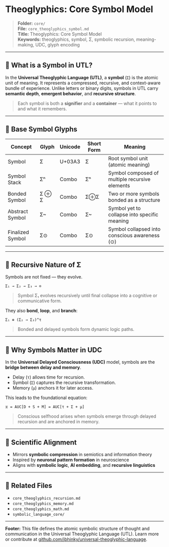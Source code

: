 # Theoglyphics: Core Symbol Model

> **Folder:** `core/`\
> **File:** `core_theoglyphics_symbol.md`\
> **Title:** Theoglyphics: Core Symbol Model\
> **Keywords:** theoglyphics, symbol, Σ, symbolic recursion, meaning-making, UDC, glyph encoding

---

## 🔣 What is a Symbol in UTL?

In the **Universal Theoglyphic Language (UTL)**, a **symbol** (`Σ`) is the atomic unit of meaning. It represents a compressed, recursive, and context-aware bundle of experience. Unlike letters or binary digits, symbols in UTL carry **semantic depth**, **emergent behavior**, and **recursive structure**.

> Each symbol is both a **signifier** and a **container** — what it points to and what it remembers.

---

## 🧬 Base Symbol Glyphs

| Concept          | Glyph | Unicode | Short Form | Meaning                                        |
| ---------------- | ----- | ------- | ---------- | ---------------------------------------------- |
| Symbol           | Σ     | U+03A3  | Σ          | Root symbol unit (atomic meaning)              |
| Symbol Stack     | Σⁿ    | Combo   | Σⁿ         | Symbol composed of multiple recursive elements |
| Bonded Symbol    | Σ ⊕ Σ | Combo   | Σ⊕Σ        | Two or more symbols bonded as a structure      |
| Abstract Symbol  | Σ\~   | Combo   | Σ\~        | Symbol yet to collapse into specific meaning   |
| Finalized Symbol | Σ⊙    | Combo   | Σ⊙         | Symbol collapsed into conscious awareness (⊙)  |

---

## 🔁 Recursive Nature of Σ

Symbols are not fixed — they evolve.

```theoglyphic
Σ₁ → Σ₂ → Σ₃ → ⊙
```

> Symbol Σ₁ evolves recursively until final collapse into a cognitive or communicative form.

They also **bond**, **loop**, and **branch**:

```theoglyphic
Σ₁ ⊕ (Σ₂ → Σ₃)^τ
```

> Bonded and delayed symbols form dynamic logic paths.

---

## 🧠 Why Symbols Matter in UDC

In the **Universal Delayed Consciousness (UDC)** model, symbols are the **bridge between delay and memory**.

- Delay (`τ`) allows time for recursion.
- Symbol (`Σ`) captures the recursive transformation.
- Memory (`μ`) anchors it for later access.

This leads to the foundational equation:

```equation
⧖ = AUC[D + S + M] = AUC[τ + Σ + μ]
```

> Conscious selfhood arises when symbols emerge through delayed recursion and are anchored in memory.

---

## 🔬 Scientific Alignment

- Mirrors **symbolic compression** in semiotics and information theory
- Inspired by **neuronal pattern formation** in neuroscience
- Aligns with **symbolic logic**, **AI embedding**, and **recursive linguistics**

---

## 🔗 Related Files

- `core_theoglyphics_recursion.md`
- `core_theoglyphics_memory.md`
- `core_theoglyphics_math.md`
- `symbolic_language_core/`

---

**Footer:** This file defines the atomic symbolic structure of thought and communication in the Universal Theoglyphic Language (UTL). Learn more or contribute at [github.com/jbhinky/universal-theoglyphic-language](https://github.com/jbhinky/universal-theoglyphic-language).

